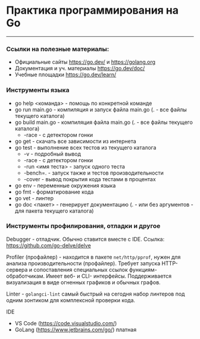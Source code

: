 # Практика программирования на Go
---
### Ссылки на полезные материалы:

- Официальные сайты https://go.dev/ и https://golang.org
- Документация и уч. материалы https://go.dev/doc/
- Учебные площадки https://go.dev/learn/

### Инструменты языка 

- go help <команда> - помощь по конкретной команде
- go run main.go - компиляция и запуск файла main.go (. - все файлы текущего каталога)
- go build main.go - компиляция файла main.go (. - все файлы текущего каталога)  
  - -race - с детектором гонки
- go get - скачать все зависимости из интернета
- go test - выполнение всех тестов из текущего каталога
  - -v - подробный вывод
  - -race - с детектором гонки
  - -run <имя теста> - запуск одного теста
  - -bench=. - запуск также и тестов производительности
  - -cover - вывод покрытия кода тестами в процентах
- go env - переменные окружения языка
- go fmt - форматирование кода
- go vet - линтер
- go doc <пакет> - генерирует документацию (. - или без аргументов - для пакета текущего каталога)

### Инструменты профилирования, отладки и другое 

Debugger - отладчик. Обычно ставится вместе с IDE. Ссылка: https://github.com/go-delve/delve

Profiler (профайлер) - находится в пакете `net/http/pprof`, нужен для анализа производительности (профайлер). Требует запуска HTTP-сервера и сопоставления специальных ссылок функциям-обработчикам. Имеет веб- и CLI- интерфейсы. Поддерживается визуализация в виде огненных графиков и обычных графов.

Linter - `golangci-lint` самый быстрый на сегодня набор линтеров под одним зонтиком для комплексной проверки кода.

IDE

- VS Code (https://code.visualstudio.com/)  
- GoLang (https://www.jetbrains.com/go/) платная
